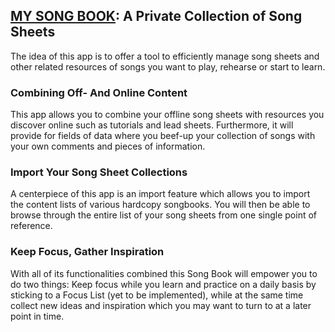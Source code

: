 ## [MY SONG BOOK](https://mysongbook.herokuapp.com/): A Private Collection of Song Sheets
The idea of this app is to offer a tool to efficiently manage song sheets
and other related resources of songs you want to play, rehearse or start 
to learn.

### Combining Off- And Online Content
This app allows you to combine your offline song sheets with 
resources you discover online such as tutorials and lead sheets. 
Furthermore, it will provide for fields of data where you beef-up your
collection of songs with your own comments and pieces of information.

### Import Your Song Sheet Collections
A centerpiece of this app is an import feature which allows you to import 
the content lists of various hardcopy songbooks. You will then be able to 
browse through the entire list of your song sheets from one single point
of reference.

### Keep Focus, Gather Inspiration
With all of its functionalities combined this Song Book will empower you to 
do two things: Keep focus while you learn and practice on a daily basis by 
sticking to a Focus List (yet to be implemented), while at the same time 
collect new ideas and inspiration which you may want to turn to at a later 
point in time. 